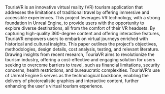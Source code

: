 TouriaVR is an innovative virtual reality (VR) tourism application that addresses the
limitations of traditional travel by offering immersive and accessible experiences. This
project leverages VR technology, with a strong foundation in Unreal Engine, to provide users
with the opportunity to explore diverse destinations, all from the comfort of their VR
headsets. By capturing high-quality 360-degree content and offering interactive features,
TouriaVR empowers users to embark on virtual journeys enriched with historical and
cultural insights. This paper outlines the project's objectives, methodologies, design details,
cost analysis, testing, and relevant literature. Drawing insights from recent research,
TouriaVR aims to revolutionize the tourism industry, offering a cost-effective and engaging
solution for users seeking to overcome barriers to travel, such as financial limitations,
security concerns, health restrictions, and bureaucratic complexities. TouriaVR's use of
Unreal Engine 5 serves as the technological backbone, enabling the delivery of photorealistic
graphics and interactive content, further enhancing the user's virtual tourism experience.
